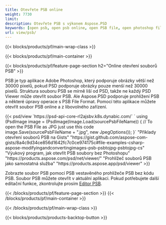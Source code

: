 ```yaml
---
title: Otevřete PSB online
weight: 7730
limit: 
description: Otevřete PSB s výkonem Aspose.PSD
keywords: [open psb, open psb online, open PSB file, open photoshop file, preview psb]
url: view/psb/
---
```


{{< blocks/products/pf/main-wrap-class >}}

{{< blocks/products/pf/main-container >}}

{{< blocks/products/pf/feature-page-section h2="Online otevření souborů PSB" >}}
<p>PSB je typ aplikace Adobe Photoshop, který podporuje obrázky větší než 30000 pixelů, pokud PSD podporuje obrázky pouze menší než 30000 pixelů. Struktura souboru PSB se mírně liší od PSD, takže ne každý PSD Viewer může otevřít soubor PSB. Ale Aspose.PSD podporuje prohlížení PSB a některé úpravy operace s PSB File Format. Pomocí této aplikace můžete otevřít soubor PSB online a z libovolného zařízení.</p>
{{< psd/view `https://psd-api-core-rl2ajsbv.k8s.dynabic.com/` 
`    using (PsdImage image = (PsdImage)Image.Load(sourcePsbFileName))
    {
	    // To open the PSB File as JPG just use this code
        image.Save(sourcePsbFileName + ".jpg",  new JpegOptions());
    }` 
"Příklady otevření souborů PSB na Gists" "https://gist.github.com/aspose-com-gists/8a4c9d34ce856d1642fc7c0ce974175c#file-examples-csharp-aspose-modifyingandconvertingimages-psb-psbtojpg-psbtojpg-cs" 
"Výukový program, jak otevřít PSB soubory bez Photoshopu" "https://products.aspose.com/psd/net/viewer/" 
"Prohlížeč souborů PSB jako samostatná služba" "https://products.aspose.app/psd/viewer" >}}
<p>Zobrazte soubor PSB pomocí PSB vestavěného prohlížeče PSB bez kódu PSB. Soubor PSB můžete otevřít v aktuální aplikaci. Pokud potřebujete další editační funkce, zkontrolujte prosím <a href="https://products.aspose.app/psd/template-editor">Editor PSB</a>.</p>
{{< /blocks/products/pf/feature-page-section >}}
{{< /blocks/products/pf/main-container >}}


{{< /blocks/products/pf/main-wrap-class >}}

{{< blocks/products/products-backtop-button >}}
